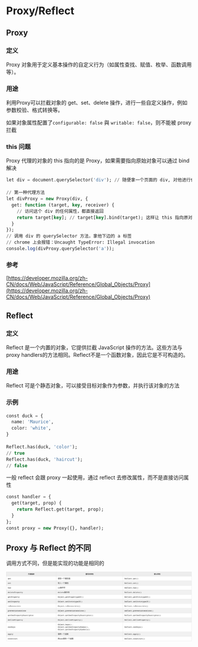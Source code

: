 # Proxy/Reflect

## Proxy

### 定义

Proxy 对象用于定义基本操作的自定义行为（如属性查找、赋值、枚举、函数调用等）。

### 用途

利用Proxy可以拦截对象的 get、set、delete 操作，进行一些自定义操作，例如参数校验、格式转换等。

如果对象属性配置了`configurable: false` 與 `writable: false`，则不能被 proxy 拦截

### this 问题

Proxy 代理的对象的 this 指向的是 Proxy，如果需要指向原始对象可以通过 bind 解决

```sql
let div = document.querySelector('div'); // 随便拿一个页面的 div, 对他进行代理

// 第一种代理方法
let divProxy = new Proxy(div, {
  get: function (target, key, receiver) {
    // 访问这个 div 的任何属性，都直接返回
    return target[key]; // target[key].bind(target); 这样让 this 指向原对象
  }
});
// 调用 div 的 querySelector 方法，拿他下边的 a 标签
// chrome 上会报错：Uncaught TypeError: Illegal invocation
console.log(divProxy.querySelector('a')); 
```

### 参考

[https://developer.mozilla.org/zh-CN/docs/Web/JavaScript/Reference/Global_Objects/Proxy](https://developer.mozilla.org/zh-CN/docs/Web/JavaScript/Reference/Global_Objects/Proxy)

## Reflect

### 定义

Reflect 是一个内置的对象，它提供拦截 JavaScript 操作的方法。这些方法与proxy handlers的方法相同。Reflect不是一个函数对象，因此它是不可构造的。

### 用途

Reflect 可是个静态对象，可以接受目标对象作为参数，并执行该对象的方法

### 示例

```sql
const duck = {
  name: 'Maurice',
  color: 'white',
}

Reflect.has(duck, 'color');
// true
Reflect.has(duck, 'haircut');
// false
```

一般 reflect 会跟 proxy 一起使用，通过 reflect 去修改属性，而不是直接访问属性

```sql
const handler = {
  get(target, prop) {
    return Reflect.get(target, prop);
  }
};
const proxy = new Proxy({}, handler);
```

## Proxy 与 Reflect 的不同

调用方式不同，但是能实现的功能是相同的

![picture 26](../../../images/dc0c45f97463f9396147c85b1feeddd794a0e7a9b92fc6b3030ceb0aa9558dc2.png)  
